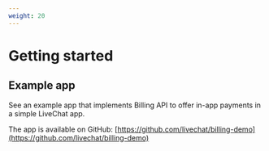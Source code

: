 ```yaml
---
weight: 20
---
```


# Getting started

## Example app

See an example app that implements Billing API to offer in-app payments in a simple LiveChat app.

The app is available on GitHub: [https://github.com/livechat/billing-demo](https://github.com/livechat/billing-demo)
